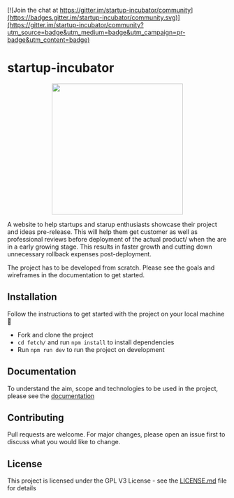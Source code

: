 [![Join the chat at https://gitter.im/startup-incubator/community](https://badges.gitter.im/startup-incubator/community.svg)](https://gitter.im/startup-incubator/community?utm_source=badge&utm_medium=badge&utm_campaign=pr-badge&utm_content=badge)

# startup-incubator

<p align="center" width="100%">
    <img width="300" src="https://github.com/adityabisoi/startup-incubator/blob/main/icon.png"> 
</p>

A website to help startups and starup enthusiasts showcase their project and ideas pre-release. This will help them get customer as well as professional reviews before deployment of the actual product/ when the are in a early growing stage. This results in faster growth and cutting down unnecessary rollback expenses post-deployment.

The project has to be developed from scratch. Please see the goals and wireframes in the documentation to get started.

## Installation
Follow the instructions to get started with the project on your local machine 🚀
* Fork and clone the project
* `cd fetch/` and run `npm install` to install dependencies
* Run `npm run dev` to run the project on development

## Documentation
To understand the aim, scope and technologies to be used in the project, please see the [documentation](https://bit.ly/2J5XSHm)

## Contributing
Pull requests are welcome. For major changes, please open an issue first to discuss what you would like to change.

## License

This project is licensed under the GPL V3 License - see the [LICENSE.md](https://github.com/adityabisoi/startup-incubator/blob/main/LICENSE) file for details
